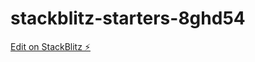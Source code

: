 # stackblitz-starters-8ghd54

[Edit on StackBlitz ⚡️](https://stackblitz.com/edit/stackblitz-starters-8ghd54)